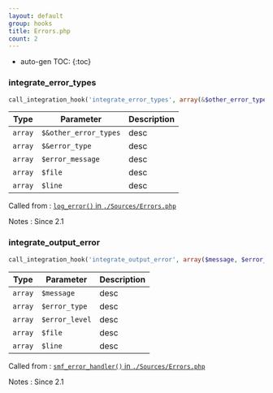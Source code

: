 ```yaml
---
layout: default
group: hooks
title: Errors.php
count: 2
---
```

* auto-gen TOC:
{:toc}
### integrate_error_types

```php
call_integration_hook('integrate_error_types', array(&$other_error_types, &$error_type, $error_message, $file, $line))
```

Type|Parameter|Description
---|---|---
`array`|`$&other_error_types`|desc
`array`|`$&error_type`|desc
`array`|`$error_message`|desc
`array`|`$file`|desc
`array`|`$line`|desc

Called from
: [`log_error()` in `./Sources/Errors.php`](../docs/errors.html#log_error)

Notes
: Since 2.1

### integrate_output_error

```php
call_integration_hook('integrate_output_error', array($message, $error_type, $error_level, $file, $line))
```

Type|Parameter|Description
---|---|---
`array`|`$message`|desc
`array`|`$error_type`|desc
`array`|`$error_level`|desc
`array`|`$file`|desc
`array`|`$line`|desc

Called from
: [`smf_error_handler()` in `./Sources/Errors.php`](../docs/errors.html#smf_error_handler)

Notes
: Since 2.1

